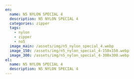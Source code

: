 ```yaml
---
en:
  name: N5 NYLON SPECIAL 4
  description: N5 NYLON SPECIAL 4
  categories: zipper
  tags:
    - nylon
    - zipper
    - no5
  image_main: /assets/img/n5_nylon_special_4.webp
  image_150: /assets/img/n5_nylon_special_4-150x150.webp
  image_300: /assets/img/n5_nylon_special_4-300x300.webp
el:
  name: N5 NYLON SPECIAL 4
  description: N5 NYLON SPECIAL 4
---
```


